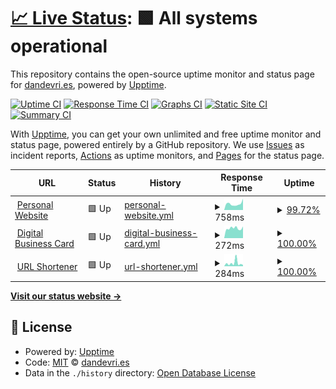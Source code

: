 # [📈 Live Status](https://status.dandevri.es): <!--live status--> **🟩 All systems operational**

This repository contains the open-source uptime monitor and status page for [dandevri.es](https://www.dandevri.es), powered by [Upptime](https://github.com/upptime/upptime).

[![Uptime CI](https://github.com/systemdes/status/workflows/Uptime%20CI/badge.svg)](https://github.com/systemdes/status/actions?query=workflow%3A%22Uptime+CI%22)
[![Response Time CI](https://github.com/systemdes/status/workflows/Response%20Time%20CI/badge.svg)](https://github.com/systemdes/status/actions?query=workflow%3A%22Response+Time+CI%22)
[![Graphs CI](https://github.com/systemdes/status/workflows/Graphs%20CI/badge.svg)](https://github.com/systemdes/status/actions?query=workflow%3A%22Graphs+CI%22)
[![Static Site CI](https://github.com/systemdes/status/workflows/Static%20Site%20CI/badge.svg)](https://github.com/systemdes/status/actions?query=workflow%3A%22Static+Site+CI%22)
[![Summary CI](https://github.com/systemdes/status/workflows/Summary%20CI/badge.svg)](https://github.com/systemdes/status/actions?query=workflow%3A%22Summary+CI%22)

With [Upptime](https://upptime.js.org), you can get your own unlimited and free uptime monitor and status page, powered entirely by a GitHub repository. We use [Issues](https://github.com/systemdes/status/issues) as incident reports, [Actions](https://github.com/systemdes/status/actions) as uptime monitors, and [Pages](https://status.dandevri.es) for the status page.

<!--start: status pages-->
<!-- This summary is generated by Upptime (https://github.com/upptime/upptime) -->
<!-- Do not edit this manually, your changes will be overwritten -->
<!-- prettier-ignore -->
| URL | Status | History | Response Time | Uptime |
| --- | ------ | ------- | ------------- | ------ |
| <img alt="" src="https://favicons.githubusercontent.com/dandevri.es" height="13"> [Personal Website](https://dandevri.es) | 🟩 Up | [personal-website.yml](https://github.com/systemdes/status/commits/HEAD/history/personal-website.yml) | <details><summary><img alt="Response time graph" src="./graphs/personal-website/response-time-week.png" height="20"> 758ms</summary><br><a href="https://status.dandevri.es/history/personal-website"><img alt="Response time 758" src="https://img.shields.io/endpoint?url=https%3A%2F%2Fraw.githubusercontent.com%2Fsystemdes%2Fstatus%2FHEAD%2Fapi%2Fpersonal-website%2Fresponse-time.json"></a><br><a href="https://status.dandevri.es/history/personal-website"><img alt="24-hour response time 1019" src="https://img.shields.io/endpoint?url=https%3A%2F%2Fraw.githubusercontent.com%2Fsystemdes%2Fstatus%2FHEAD%2Fapi%2Fpersonal-website%2Fresponse-time-day.json"></a><br><a href="https://status.dandevri.es/history/personal-website"><img alt="7-day response time 758" src="https://img.shields.io/endpoint?url=https%3A%2F%2Fraw.githubusercontent.com%2Fsystemdes%2Fstatus%2FHEAD%2Fapi%2Fpersonal-website%2Fresponse-time-week.json"></a><br><a href="https://status.dandevri.es/history/personal-website"><img alt="30-day response time 758" src="https://img.shields.io/endpoint?url=https%3A%2F%2Fraw.githubusercontent.com%2Fsystemdes%2Fstatus%2FHEAD%2Fapi%2Fpersonal-website%2Fresponse-time-month.json"></a><br><a href="https://status.dandevri.es/history/personal-website"><img alt="1-year response time 758" src="https://img.shields.io/endpoint?url=https%3A%2F%2Fraw.githubusercontent.com%2Fsystemdes%2Fstatus%2FHEAD%2Fapi%2Fpersonal-website%2Fresponse-time-year.json"></a></details> | <details><summary><a href="https://status.dandevri.es/history/personal-website">99.72%</a></summary><a href="https://status.dandevri.es/history/personal-website"><img alt="All-time uptime 99.72%" src="https://img.shields.io/endpoint?url=https%3A%2F%2Fraw.githubusercontent.com%2Fsystemdes%2Fstatus%2FHEAD%2Fapi%2Fpersonal-website%2Fuptime.json"></a><br><a href="https://status.dandevri.es/history/personal-website"><img alt="24-hour uptime 99.00%" src="https://img.shields.io/endpoint?url=https%3A%2F%2Fraw.githubusercontent.com%2Fsystemdes%2Fstatus%2FHEAD%2Fapi%2Fpersonal-website%2Fuptime-day.json"></a><br><a href="https://status.dandevri.es/history/personal-website"><img alt="7-day uptime 99.72%" src="https://img.shields.io/endpoint?url=https%3A%2F%2Fraw.githubusercontent.com%2Fsystemdes%2Fstatus%2FHEAD%2Fapi%2Fpersonal-website%2Fuptime-week.json"></a><br><a href="https://status.dandevri.es/history/personal-website"><img alt="30-day uptime 99.72%" src="https://img.shields.io/endpoint?url=https%3A%2F%2Fraw.githubusercontent.com%2Fsystemdes%2Fstatus%2FHEAD%2Fapi%2Fpersonal-website%2Fuptime-month.json"></a><br><a href="https://status.dandevri.es/history/personal-website"><img alt="1-year uptime 99.72%" src="https://img.shields.io/endpoint?url=https%3A%2F%2Fraw.githubusercontent.com%2Fsystemdes%2Fstatus%2FHEAD%2Fapi%2Fpersonal-website%2Fuptime-year.json"></a></details>
| <img alt="" src="https://favicons.githubusercontent.com/card.dandevri.es" height="13"> [Digital Business Card](https://card.dandevri.es) | 🟩 Up | [digital-business-card.yml](https://github.com/systemdes/status/commits/HEAD/history/digital-business-card.yml) | <details><summary><img alt="Response time graph" src="./graphs/digital-business-card/response-time-week.png" height="20"> 272ms</summary><br><a href="https://status.dandevri.es/history/digital-business-card"><img alt="Response time 272" src="https://img.shields.io/endpoint?url=https%3A%2F%2Fraw.githubusercontent.com%2Fsystemdes%2Fstatus%2FHEAD%2Fapi%2Fdigital-business-card%2Fresponse-time.json"></a><br><a href="https://status.dandevri.es/history/digital-business-card"><img alt="24-hour response time 321" src="https://img.shields.io/endpoint?url=https%3A%2F%2Fraw.githubusercontent.com%2Fsystemdes%2Fstatus%2FHEAD%2Fapi%2Fdigital-business-card%2Fresponse-time-day.json"></a><br><a href="https://status.dandevri.es/history/digital-business-card"><img alt="7-day response time 272" src="https://img.shields.io/endpoint?url=https%3A%2F%2Fraw.githubusercontent.com%2Fsystemdes%2Fstatus%2FHEAD%2Fapi%2Fdigital-business-card%2Fresponse-time-week.json"></a><br><a href="https://status.dandevri.es/history/digital-business-card"><img alt="30-day response time 272" src="https://img.shields.io/endpoint?url=https%3A%2F%2Fraw.githubusercontent.com%2Fsystemdes%2Fstatus%2FHEAD%2Fapi%2Fdigital-business-card%2Fresponse-time-month.json"></a><br><a href="https://status.dandevri.es/history/digital-business-card"><img alt="1-year response time 272" src="https://img.shields.io/endpoint?url=https%3A%2F%2Fraw.githubusercontent.com%2Fsystemdes%2Fstatus%2FHEAD%2Fapi%2Fdigital-business-card%2Fresponse-time-year.json"></a></details> | <details><summary><a href="https://status.dandevri.es/history/digital-business-card">100.00%</a></summary><a href="https://status.dandevri.es/history/digital-business-card"><img alt="All-time uptime 100.00%" src="https://img.shields.io/endpoint?url=https%3A%2F%2Fraw.githubusercontent.com%2Fsystemdes%2Fstatus%2FHEAD%2Fapi%2Fdigital-business-card%2Fuptime.json"></a><br><a href="https://status.dandevri.es/history/digital-business-card"><img alt="24-hour uptime 100.00%" src="https://img.shields.io/endpoint?url=https%3A%2F%2Fraw.githubusercontent.com%2Fsystemdes%2Fstatus%2FHEAD%2Fapi%2Fdigital-business-card%2Fuptime-day.json"></a><br><a href="https://status.dandevri.es/history/digital-business-card"><img alt="7-day uptime 100.00%" src="https://img.shields.io/endpoint?url=https%3A%2F%2Fraw.githubusercontent.com%2Fsystemdes%2Fstatus%2FHEAD%2Fapi%2Fdigital-business-card%2Fuptime-week.json"></a><br><a href="https://status.dandevri.es/history/digital-business-card"><img alt="30-day uptime 100.00%" src="https://img.shields.io/endpoint?url=https%3A%2F%2Fraw.githubusercontent.com%2Fsystemdes%2Fstatus%2FHEAD%2Fapi%2Fdigital-business-card%2Fuptime-month.json"></a><br><a href="https://status.dandevri.es/history/digital-business-card"><img alt="1-year uptime 100.00%" src="https://img.shields.io/endpoint?url=https%3A%2F%2Fraw.githubusercontent.com%2Fsystemdes%2Fstatus%2FHEAD%2Fapi%2Fdigital-business-card%2Fuptime-year.json"></a></details>
| <img alt="" src="https://favicons.githubusercontent.com/dndv.nl" height="13"> [URL Shortener](https://dndv.nl) | 🟩 Up | [url-shortener.yml](https://github.com/systemdes/status/commits/HEAD/history/url-shortener.yml) | <details><summary><img alt="Response time graph" src="./graphs/url-shortener/response-time-week.png" height="20"> 284ms</summary><br><a href="https://status.dandevri.es/history/url-shortener"><img alt="Response time 284" src="https://img.shields.io/endpoint?url=https%3A%2F%2Fraw.githubusercontent.com%2Fsystemdes%2Fstatus%2FHEAD%2Fapi%2Furl-shortener%2Fresponse-time.json"></a><br><a href="https://status.dandevri.es/history/url-shortener"><img alt="24-hour response time 116" src="https://img.shields.io/endpoint?url=https%3A%2F%2Fraw.githubusercontent.com%2Fsystemdes%2Fstatus%2FHEAD%2Fapi%2Furl-shortener%2Fresponse-time-day.json"></a><br><a href="https://status.dandevri.es/history/url-shortener"><img alt="7-day response time 284" src="https://img.shields.io/endpoint?url=https%3A%2F%2Fraw.githubusercontent.com%2Fsystemdes%2Fstatus%2FHEAD%2Fapi%2Furl-shortener%2Fresponse-time-week.json"></a><br><a href="https://status.dandevri.es/history/url-shortener"><img alt="30-day response time 284" src="https://img.shields.io/endpoint?url=https%3A%2F%2Fraw.githubusercontent.com%2Fsystemdes%2Fstatus%2FHEAD%2Fapi%2Furl-shortener%2Fresponse-time-month.json"></a><br><a href="https://status.dandevri.es/history/url-shortener"><img alt="1-year response time 284" src="https://img.shields.io/endpoint?url=https%3A%2F%2Fraw.githubusercontent.com%2Fsystemdes%2Fstatus%2FHEAD%2Fapi%2Furl-shortener%2Fresponse-time-year.json"></a></details> | <details><summary><a href="https://status.dandevri.es/history/url-shortener">100.00%</a></summary><a href="https://status.dandevri.es/history/url-shortener"><img alt="All-time uptime 100.00%" src="https://img.shields.io/endpoint?url=https%3A%2F%2Fraw.githubusercontent.com%2Fsystemdes%2Fstatus%2FHEAD%2Fapi%2Furl-shortener%2Fuptime.json"></a><br><a href="https://status.dandevri.es/history/url-shortener"><img alt="24-hour uptime 100.00%" src="https://img.shields.io/endpoint?url=https%3A%2F%2Fraw.githubusercontent.com%2Fsystemdes%2Fstatus%2FHEAD%2Fapi%2Furl-shortener%2Fuptime-day.json"></a><br><a href="https://status.dandevri.es/history/url-shortener"><img alt="7-day uptime 100.00%" src="https://img.shields.io/endpoint?url=https%3A%2F%2Fraw.githubusercontent.com%2Fsystemdes%2Fstatus%2FHEAD%2Fapi%2Furl-shortener%2Fuptime-week.json"></a><br><a href="https://status.dandevri.es/history/url-shortener"><img alt="30-day uptime 100.00%" src="https://img.shields.io/endpoint?url=https%3A%2F%2Fraw.githubusercontent.com%2Fsystemdes%2Fstatus%2FHEAD%2Fapi%2Furl-shortener%2Fuptime-month.json"></a><br><a href="https://status.dandevri.es/history/url-shortener"><img alt="1-year uptime 100.00%" src="https://img.shields.io/endpoint?url=https%3A%2F%2Fraw.githubusercontent.com%2Fsystemdes%2Fstatus%2FHEAD%2Fapi%2Furl-shortener%2Fuptime-year.json"></a></details>

<!--end: status pages-->

[**Visit our status website →**](https://status.dandevri.es)

## 📄 License

- Powered by: [Upptime](https://github.com/upptime/upptime)
- Code: [MIT](./LICENSE) © [dandevri.es](https://www.dandevri.es)
- Data in the `./history` directory: [Open Database License](https://opendatacommons.org/licenses/odbl/1-0/)
